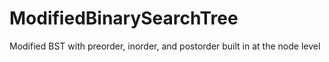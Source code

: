 # ModifiedBinarySearchTree
Modified BST with preorder, inorder, and postorder built in at the node level
